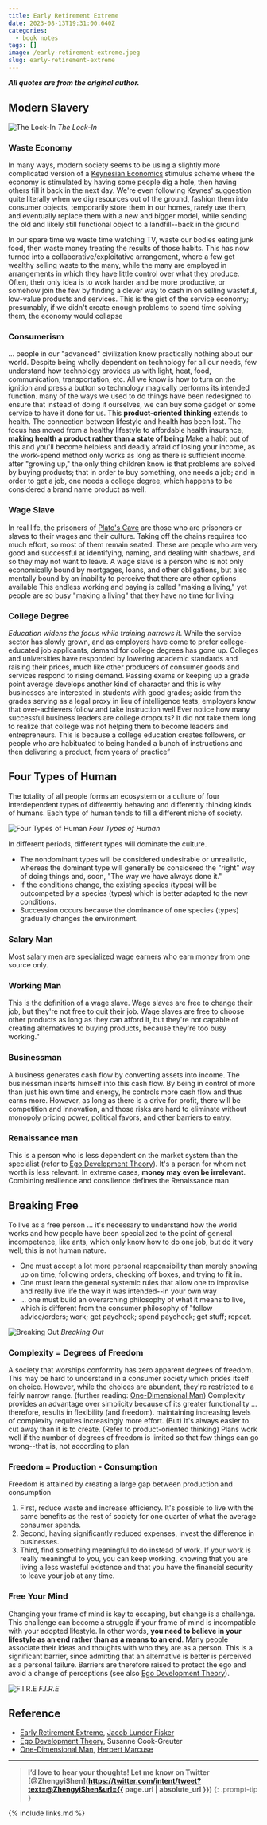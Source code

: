 ```yaml
---
title: Early Retirement Extreme
date: 2023-08-13T19:31:00.640Z
categories:
  - book notes
tags: []
image: /early-retirement-extreme.jpeg
slug: early-retirement-extreme
---
```


**_All quotes are from the original author._**

## Modern Slavery

![The Lock-In](/assets/img/lock-in.png)
_The Lock-In_

### Waste Economy

In many ways, modern society seems to be using a slightly more complicated version of a [Keynesian Economics](https://www.investopedia.com/terms/k/keynesianeconomics.asp) stimulus scheme where the economy is stimulated by having some people dig a hole, then having others fill it back in the next day.
We're even following Keynes' suggestion quite literally when we dig resources out of the ground, fashion them into consumer objects, temporarily store them in our homes, rarely use them, and eventually replace them with a new and bigger model, while sending the old and likely still functional object to a landfill--back in the ground

In our spare time we waste time watching TV, waste our bodies eating junk food, then waste money treating the results of those habits.
This has now turned into a collaborative/exploitative arrangement, where a few get wealthy selling waste to the many, while the many are employed in arrangements in which they have little control over what they produce. Often, their only idea is to work harder and be more productive, or somehow join the few by finding a clever way to cash in on selling wasteful, low-value products and services.
This is the gist of the service economy; presumably, if we didn't create enough problems to spend time solving them, the economy would collapse

### Consumerism

… people in our "advanced" civilization know practically nothing about our world. Despite being wholly dependent on technology for all our needs, few understand how technology provides us with light, heat, food, communication, transportation, etc. All we know is how to turn on the ignition and press a button so technology magically performs its intended function.
many of the ways we used to do things have been redesigned to ensure that instead of doing it ourselves, we can buy some gadget or some service to have it done for us.
This **product-oriented thinking** extends to health. The connection between lifestyle and health has been lost. The focus has moved from a healthy lifestyle to affordable health insurance, **making health a product rather than a state of being**
Make a habit out of this and you'll become helpless and deadly afraid of losing your income, as the work-spend method only works as long as there is sufficient income.
after "growing up," the only thing children know is that problems are solved by buying products; that in order to buy something, one needs a job; and in order to get a job, one needs a college degree, which happens to be considered a brand name product as well.

### Wage Slave

In real life, the prisoners of [Plato's Cave](https://en.wikipedia.org/wiki/Allegory_of_the_cave) are those who are prisoners or slaves to their wages and their culture.
Taking off the chains requires too much effort, so most of them remain seated. These are people who are very good and successful at identifying, naming, and dealing with shadows, and so they may not want to leave.
A wage slave is a person who is not only economically bound by mortgages, loans, and other obligations, but also mentally bound by an inability to perceive that there are other options available
This endless working and paying is called "making a living," yet people are so busy "making a living" that they have no time for living

### College Degree

_Education widens the focus while training narrows it._
While the service sector has slowly grown, and as employers have come to prefer college-educated job applicants, demand for college degrees has gone up. Colleges and universities have responded by lowering academic standards and raising their prices, much like other producers of consumer goods and services respond to rising demand.
Passing exams or keeping up a grade point average develops another kind of character and this is why businesses are interested in students with good grades; aside from the grades serving as a legal proxy in lieu of intelligence tests, employers know that over-achievers follow and take instruction well
Ever notice how many successful business leaders are college dropouts? It did not take them long to realize that college was not helping them to become leaders and entrepreneurs. This is because a college education creates followers, or people who are habituated to being handed a bunch of instructions and then delivering a product, from years of practice”

## Four Types of Human

The totality of all people forms an ecosystem or a culture of four interdependent types of differently behaving and differently thinking kinds of humans. Each type of human tends to fill a different niche of society.

![Four Types of Human](/assets/img/four-types-human.png)
_Four Types of Human_

In different periods, different types will dominate the culture.

- The nondominant types will be considered undesirable or unrealistic, whereas the dominant type will generally be considered the "right" way of doing things and, soon, "The way we have always done it."
- If the conditions change, the existing species (types) will be outcompeted by a species (types) which is better adapted to the new conditions.
- Succession occurs because the dominance of one species (types) gradually changes the environment.

### Salary Man

Most salary men are specialized wage earners who earn money from one source only.

### Working Man

This is the definition of a wage slave. Wage slaves are free to change their job, but they're not free to quit their job. Wage slaves are free to choose other products as long as they can afford it, but they're not capable of creating alternatives to buying products, because they're too busy working.”

### Businessman

A business generates cash flow by converting assets into income. The businessman inserts himself into this cash flow. By being in control of more than just his own time and energy, he controls more cash flow and thus earns more.
However, as long as there is a drive for profit, there will be competition and innovation, and those risks are hard to eliminate without monopoly pricing power, political favors, and other barriers to entry.

### Renaissance man

This is a person who is less dependent on the market system than the specialist (refer to [Ego Development Theory](https://en.wikipedia.org/wiki/Loevinger%27s_stages_of_ego_development)). It's a person for whom net worth is less relevant. In extreme cases, **money may even be irrelevant**.
Combining resilience and consilience defines the Renaissance man

## Breaking Free

To live as a free person … it's necessary to understand how the world works and how people have been specialized to the point of general incompetence, like ants, which only know how to do one job, but do it very well; this is not human nature.

- One must accept a lot more personal responsibility than merely showing up on time, following orders, checking off boxes, and trying to fit in.
- One must learn the general systemic rules that allow one to improvise and really live life the way it was intended--in your own way
- … one must build an overarching philosophy of what it means to live, which is different from the consumer philosophy of "follow advice/orders; work; get paycheck; spend paycheck; get stuff; repeat.

![Breaking Out](/assets/img/break-out.png)
_Breaking Out_

### Complexity = Degrees of Freedom

A society that worships conformity has zero apparent degrees of freedom. This may be hard to understand in a consumer society which prides itself on choice. However, while the choices are abundant, they're restricted to a fairly narrow range. (further reading: [One-Dimensional Man](https://en.wikipedia.org/wiki/One-Dimensional_Man))
Complexity provides an advantage over simplicity because of its greater functionality ... therefore, results in flexibility (and freedom).
maintaining increasing levels of complexity requires increasingly more effort. (But) It's always easier to cut away than it is to create. (Refer to product-oriented thinking)
Plans work well if the number of degrees of freedom is limited so that few things can go wrong--that is, not according to plan

### Freedom = Production - Consumption

Freedom is attained by creating a large gap between production and consumption

1. First, reduce waste and increase efficiency. It's possible to live with the same benefits as the rest of society for one quarter of what the average consumer spends.
2. Second, having significantly reduced expenses, invest the difference in businesses.
3. Third, find something meaningful to do instead of work. If your work is really meaningful to you, you can keep working, knowing that you are living a less wasteful existence and that you have the financial security to leave your job at any time.

### Free Your Mind

Changing your frame of mind is key to escaping, but change is a challenge. This challenge can become a struggle if your frame of mind is incompatible with your adopted lifestyle. In other words, **you need to believe in your lifestyle as an end rather than as a means to an end**.
Many people associate their ideas and thoughts with who they are as a person. This is a significant barrier, since admitting that an alternative is better is perceived as a personal failure. Barriers are therefore raised to protect the ego and avoid a change of perceptions (see also [Ego Development Theory](http://xxx)).

![F.I.R.E](/assets/img/thoughts-on-fire.png)
_F.I.R.E_

## Reference

- [Early Retirement Extreme](http://earlyretirementextreme.com/), [Jacob Lunder Fisker](https://twitter.com/extremejacob)
- [Ego Development Theory](https://www.researchgate.net/publication/356357233_Ego_Development_A_Full-Spectrum_Theory_Of_Vertical_Growth_And_Meaning_Making), Susanne Cook-Greuter
- [One-Dimensional Man](https://en.wikipedia.org/wiki/One-Dimensional_Man), [Herbert Marcuse](https://en.wikipedia.org/wiki/Herbert_Marcuse)

---

<!-- prettier-ignore -->
> **I’d love to hear your thoughts! Let me know on Twitter [@ZhengyiShen](https://twitter.com/intent/tweet?text=@ZhengyiShen&url={{ page.url | absolute_url }})**
{: .prompt-tip }

{% include links.md %}
